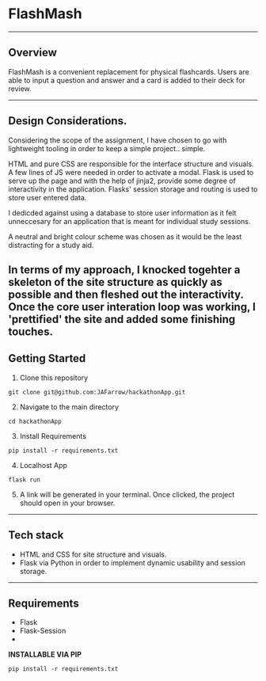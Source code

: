 # FlashMash
---
## Overview

FlashMash is a convenient replacement for physical flashcards. 
Users are able to input a question and answer and a card is added to their deck for review.

---
## Design Considerations.

Considering the scope of the assignment, I have chosen to go with lightweight tooling in order to keep a simple project.. simple.

HTML and pure CSS are responsible for the interface structure and visuals.
A few lines of JS were needed in order to activate a modal. 
Flask is used to serve up the page and with the help of jinja2, provide some degree of interactivity in the application.
Flasks' session storage and routing is used to store user entered data.

I dedicded against using a database to store user information as it felt unneccesary for an application that is meant for individual study sessions.

A neutral and bright colour scheme was chosen as it would be the least distracting for a study aid. 

In terms of my approach, I knocked togehter a skeleton of the site structure as quickly as possible and then fleshed out the interactivity.
Once the core user interation loop was working, I 'prettified' the site and added some finishing touches.
---
## Getting Started

1. Clone this repository
```shell
git clone git@github.com:JAFarrow/hackathonApp.git
```
2. Navigate to the main directory
```shell
cd hackathonApp
```
3. Install Requirements
```shell
pip install -r requirements.txt
```

4. Localhost App
```shell
flask run
```

5. A link will be generated in your terminal. Once clicked, the project should open in your browser.

---
## Tech stack

* HTML and CSS for site structure and visuals.
* Flask via Python in order to implement dynamic usability and session storage.

---
## Requirements

* Flask
* Flask-Session
* 
**INSTALLABLE VIA PIP**

```shell
pip install -r requirements.txt
```